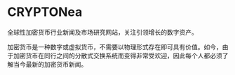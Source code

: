# 

# CRYPTONea

全球性加密货币行业新闻及市场研究网站，关注引领增长的数字资产。

加密货币是一种数字或虚拟货币，不需要以物理形式存在即可具有价值。如今，由于加密货币在同行之间的分散式交换系统而变得非常受欢迎，因此每个人都必须了解当今最新的加密货币新闻。

